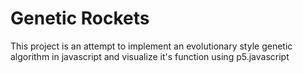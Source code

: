 # Genetic Rockets

This project is an attempt to implement an evolutionary style genetic algorithm in javascript and visualize it's function using p5.javascript
